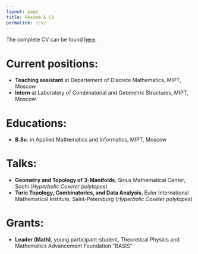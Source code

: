```yaml
---
layout: page
title: Résumé & CV
permalink: /cv/
---
```


The complete CV can be found [here](/cv.pdf).

# Current positions:
- **Teaching assistant** at Departement of Discrete Mathematics, MIPT, Moscow
- **Intern** at Laboratory of Combinatorial and Geometric Structures, MIPT, Moscow

# Educations:
- **B.Sc.** in Applied Mathematics and Informatics, MIPT, Moscow

# Talks:
- **Geometry and Topology of 3-Manifolds**, Sirius Mathematical Center, Sochi (*Hyperbolic Coxeter polytopes*)
- **Toric Topology, Combinatorics, and Data Analysis**, Euler International Mathematical Institute, Saint-Petersburg (*Hyperbolic Coxeter polytopes*)

# Grants:
- **Leader (Math)**, young participant-student, Theoretical Physics and Mathematics Advancement Foundation "BASIS"

